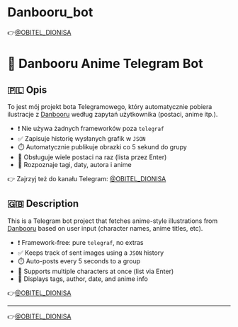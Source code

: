 # Danbooru_bot
👉[@OBITEL_DIONISA](https://t.me/OBITEL_DIONISA)

# 🎨 Danbooru Anime Telegram Bot

## 🇵🇱 Opis 

To jest mój projekt bota Telegramowego, który automatycznie pobiera ilustracje z [Danbooru](https://danbooru.donmai.us) według zapytań użytkownika (postaci, anime itp.).

- ❗ Nie używa żadnych frameworków poza `telegraf`
- ✅ Zapisuje historię wysłanych grafik w `JSON`
- ⏱️ Automatycznie publikuje obrazki co 5 sekund do grupy
- 📎 Obsługuje wiele postaci na raz (lista przez Enter)
- 🧠 Rozpoznaje tagi, daty, autora i anime

👉 Zajrzyj też do kanału Telegram: [@OBITEL_DIONISA](https://t.me/OBITEL_DIONISA)

## 🇬🇧 Description 

This is a Telegram bot project that fetches anime-style illustrations from [Danbooru](https://danbooru.donmai.us) based on user input (character names, anime titles, etc).

- ❗ Framework-free: pure `telegraf`, no extras
- ✅ Keeps track of sent images using a `JSON` history
- ⏱️ Auto-posts every 5 seconds to a group
- 📎 Supports multiple characters at once (list via Enter)
- 🧠 Displays tags, author, date, and anime info

👉[@OBITEL_DIONISA](https://t.me/OBITEL_DIONISA)

---

👉[@OBITEL_DIONISA](https://t.me/OBITEL_DIONISA)

